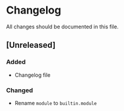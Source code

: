 # Changelog

All changes should be documented in this file.

## [Unreleased]
### Added
- Changelog file
### Changed
- Rename `module` to `builtin.module`
